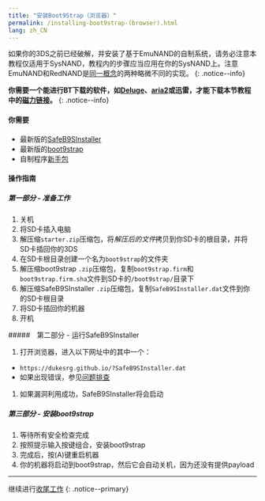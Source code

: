 ```yaml
---
title: "安装Boot9Strap（浏览器）"
permalink: /installing-boot9strap-(browser).html
lang: zh_CN
---
```


如果你的3DS之前已经破解，并安装了基于EmuNAND的自制系统，请务必注意本教程仅适用于SysNAND，教程内的步骤应当应用在你的SysNAND上。注意EmuNAND和RedNAND是[同一概念](http://3dbrew.org/wiki/NAND_Redirection)的两种略微不同的实现。
{: .notice--info}

**你需要一个能进行BT下载的软件，如[Deluge](http://dev.deluge-torrent.org/wiki/Download)、[aria2](https://aria2.github.io/)或迅雷，才能下载本节教程中的[磁力链接](http://baike.baidu.com/item/%E7%A3%81%E5%8A%9B%E9%93%BE%E6%8E%A5)。**
{: .notice--info}

#### 你需要

* 最新版的[SafeB9SInstaller](https://github.com/d0k3/SafeB9SInstaller/releases/latest)
* 最新版的[boot9strap](https://github.com/SciresM/boot9strap/releases/latest)
* 自制程序[新手包](http://smealum.github.io/ninjhax2/starter.zip)

#### 操作指南

##### 第一部分 - 准备工作

1. 关机
1. 将SD卡插入电脑
1. 解压缩`starter.zip`压缩包，将*解压后的文件*拷贝到你SD卡的根目录，并将SD卡插回你的3DS
1. 在SD卡根目录创建一个名为`boot9strap`的文件夹
1. 解压缩boot9strap `.zip`压缩包，复制`boot9strap.firm`和`boot9strap.firm.sha`文件到SD卡的`/boot9strap/`目录下
1. 解压缩SafeB9SInstaller `.zip`压缩包，复制`SafeB9SInstaller.dat`文件到你的SD卡根目录
1. 将SD卡插回你的机器
1. 开机

#####　第二部分 - 运行SafeB9SInstaller

1. 打开浏览器，进入以下网址中的其中一个：
  + `https://dukesrg.github.io/?SafeB9SInstaller.dat`
  + 如果出现错误，参见[问题排查](troubleshooting#ts_browser)
1. 如果漏洞利用成功，SafeB9SInstaller将会启动

##### 第三部分 - 安装boot9strap

1. 等待所有安全检查完成
1. 按照提示输入按键组合，安装boot9strap
1. 完成后，按(A)键重启机器
1. 你的机器将启动到boot9strap，然后它会自动关机，因为还没有提供payload

___

继续进行[收尾工作](finalizing-setup)
{: .notice--primary}
